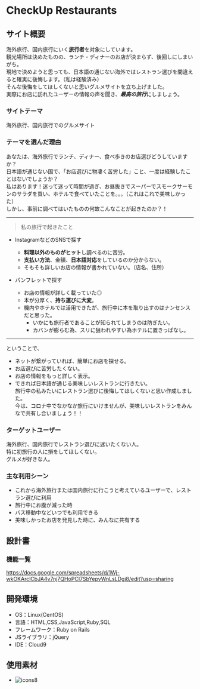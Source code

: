 # CheckUp Restaurants

## サイト概要
海外旅行、国内旅行にいく**旅行者**を対象にしています。  
観光場所は決めたものの、ランチ・ディナーのお店が決まらず、後回しにしまいがち。  
現地で決めようと思っても、日本語の通じない海外ではレストラン選びを間違えると確実に後悔します。（私は経験済み）  
そんな後悔をしてほしくないと思いグルメサイトを立ち上げました。  
実際にお店に訪れたユーザーの情報の声を聞き、***最高の旅行***にしましょう。

### サイトテーマ
海外旅行、国内旅行でのグルメサイト


### テーマを選んだ理由
あなたは、海外旅行でランチ、ディナー、食べ歩きのお店選びどうしていますか？  
日本語が通じない国で、「お店選びに物凄く苦労した」こと、一度は経験したことはないでしょうか？  
私はあります！迷って迷って時間が過ぎ、お昼抜きでスーパーでスモークサーモンのサラダを買い、ホテルで食べていたことを。。。（これはこれで美味しかった）  
しかし、事前に調べてはいたものの何故こんなことが起きたのか？！
****
> 私の旅行で起きたこと
- InstagramなどのSNSで探す
  - **料理以外のものがヒット**し調べるのに苦労。
  - **支払い方法**、金額、**日本語対応**をしているのか分からない。
  - そもそも詳しいお店の情報が書かれていない。（店名、住所）

- パンフレットで探す
  - お店の情報が詳しく載っていた◎
  - 本が分厚く、**持ち運びに大変**。
  - 機内やホテルでは活用できたが、旅行中に本を取り出すのはナンセンスだと思った。
    - いかにも旅行者であることが知られてしまうのは防ぎたい。
    - カバンが膨らむ為、スリに狙われやすい為ホテルに置きっぱなし。
  
****
ということで、  
- ネットが繋がっていれば、簡単にお店を探せる。
- お店選びに苦労したくない。  
- お店の情報をもっと詳しく表示。
- できれば日本語が通じる美味しいレストランに行きたい。  
旅行中の私みたいにレストラン選びに後悔してほしくないと思い作成しました。  
今は、コロナ中でなかなか旅行にいけませんが、美味しいレストランをみんなで共有し合いましょう！！

### ターゲットユーザー
海外旅行、国内旅行でレストラン選びに迷いたくない人。  
特に初旅行の人に損をしてほしくない。  
グルメが好きな人。

### 主な利用シーン
- これから海外旅行または国内旅行に行こうと考えているユーザーで、レストラン選びに利用
- 旅行中にお腹が減った時
- バス移動中などいつでも利用できる
- 美味しかったお店を発見した時に、みんなに共有する

## 設計書
### 機能一覧
<https://docs.google.com/spreadsheets/d/1Wj-wkOKArclCbJA4v7nj7QHoPCI7SbYepvWnLsLDgj8/edit?usp=sharing>

## 開発環境
- OS：Linux(CentOS)
- 言語：HTML,CSS,JavaScript,Ruby,SQL
- フレームワーク：Ruby on Rails
- JSライブラリ：jQuery
- IDE：Cloud9

## 使用素材
- ![icons8](https://icons8.jp/)
